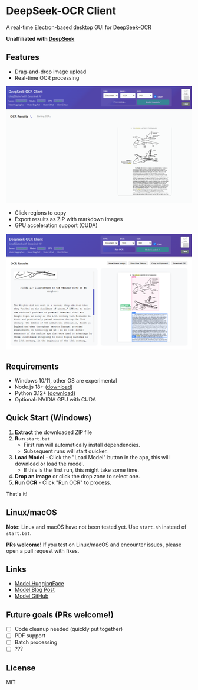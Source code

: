 # DeepSeek-OCR Client

A real-time Electron-based desktop GUI for [DeepSeek-OCR](https://github.com/deepseek-ai/DeepSeek-OCR)

**Unaffiliated with [DeepSeek](https://www.deepseek.com/)**

## Features

- Drag-and-drop image upload
- Real-time OCR processing

<img src="docs/images/document.gif" width="1000">

- Click regions to copy 
- Export results as ZIP with markdown images
- GPU acceleration support (CUDA)

<img src="docs/images/document2.png" width="1000">

## Requirements

- Windows 10/11, other OS are experimental
- Node.js 18+ ([download](https://nodejs.org/))
- Python 3.12+ ([download](https://www.python.org/))
- Optional: NVIDIA GPU with CUDA

## Quick Start (Windows)

1. **Extract** the downloaded ZIP file
2. **Run** `start.bat`
   - First run will automatically install dependencies.
   - Subsequent runs will start quicker.
3. **Load Model** - Click the "Load Model" button in the app, this will download or load the model.
   - If this is the first run, this might take some time.
4. **Drop an image** or click the drop zone to select one.
5. **Run OCR** - Click "Run OCR" to process.

That's it!

## Linux/macOS

**Note:** Linux and macOS have not been tested yet. Use `start.sh` instead of `start.bat`.

**PRs welcome!** If you test on Linux/macOS and encounter issues, please open a pull request with fixes.

## Links

- [Model HuggingFace](https://huggingface.co/deepseek-ai/DeepSeek-OCR)
- [Model Blog Post](https://deepseek.ai/blog/deepseek-ocr-context-compression)
- [Model GitHub](https://github.com/deepseek-ai/DeepSeek-OCR)

## Future goals (PRs welcome!)

- [ ] Code cleanup needed (quickly put together)
- [ ] PDF support
- [ ] Batch processing
- [ ] ???

## License

MIT

